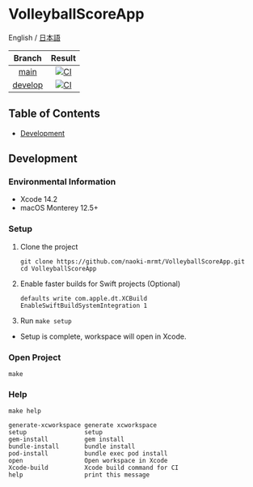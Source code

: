 # VolleyballScoreApp
English / [日本語](./README-ja.md)

|Branch|Result|
|:--:|:--:|
|[main](https://github.com/naoki-mrmt/VolleyballScoreApp/tree/main)|[![CI](https://github.com/naoki-mrmt/VolleyballScoreApp/actions/workflows/main.yml/badge.svg?branch=main)](https://github.com/naoki-mrmt/VolleyballScoreApp/actions/workflows/main.yml)|
|[develop](https://github.com/naoki-mrmt/VolleyballScoreApp)|[![CI](https://github.com/naoki-mrmt/VolleyballScoreApp/actions/workflows/main.yml/badge.svg?branch=develop)](https://github.com/naoki-mrmt/VolleyballScoreApp/actions/workflows/main.yml)|

## Table of Contents
- [Development](#Development)

## Development

### Environmental Information
- Xcode 14.2
- macOS Monterey 12.5+

### Setup
1. Clone the project
    ```shell
    git clone https://github.com/naoki-mrmt/VolleyballScoreApp.git
    cd VolleyballScoreApp
    ```
2. Enable faster builds for Swift projects (Optional)
    ```shell
    defaults write com.apple.dt.XCBuild EnableSwiftBuildSystemIntegration 1
    ```
3. Run ```make setup``` 
  - Setup is complete, workspace will open in Xcode.

### Open Project
```shell
make
```

### Help
```shell
make help

generate-xcworkspace generate xcworkspace
setup                setup
gem-install          gem install
bundle-install       bundle install
pod-install          bundle exec pod install
open                 Open workspace in Xcode
Xcode-build          Xcode build command for CI
help                 print this message
```

